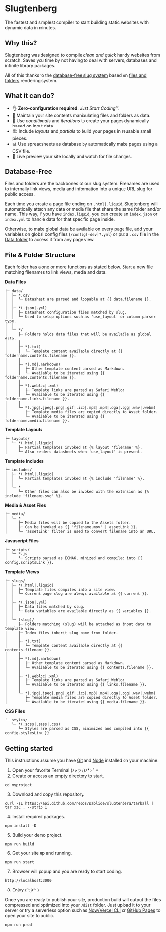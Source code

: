 # Slugtenberg
The fastest and simplest compiler to start building static websites with dynamic data in minutes.

## Why this?
Slugtenberg was designed to compile *clean and quick* handy websites from scratch. Saves you time by not having to deal with servers, databases and infinite library packages.

All of this thanks to the [database-free slug system](#database-free) based on [files and folders](#file--folder-basics) rendering system.

## What it can do?
* 👌 **Zero-configuration required**. _Just Start Coding™️_.
* 📂 Maintain your site contents manipulating files and folders as data.
* 🤔 Use *conditionals* and *iterations* to create your pages dynamically based on input data.
* 🏗 Include *layouts* and *partials* to build your pages in reusable small pieces. 
* 📊 Use spreadsheets as database by automatically make pages using a CSV file.
* 🚀 Live preview your site locally and watch for file changes.

## Database-Free

Files and folders are the backbones of our slug system. Filenames are used to internally link views, media and information into a unique URL slug for public access.

Each time you create a page file ending on `.html|.liquid`, Slugtenberg will automatically attach any data or media file that share the same folder and/or name. This way, if you have `index.liquid`, you can create an `index.json` or `index.yml` to handle data for that specific page inside.

Otherwise, to make global data be available on every page file, add your variables on global config files (`/config[-dev]?.yml`) or put a `.csv` file in the [Data folder](#file--folder-basics) to access it from any page view.

## File & Folder Structure
Each folder has a one or more functions as stated below. Start a new file matching filenames to link views, media and data.

**Data Files**

```
├─ data/
│  ├─ *.csv
│  │  └─ Datasheet are parsed and loopable at {{ data.filename }}.
│  │
│  ├─ *(.json|.yml)
│  │  ├─ Datasheet configuration files matched by slug.
│  │  └─ Used to setup options such as 'use_layout' or column parser type.
│  │
│  └─ */
│     ├─ Folders holds data files that will be available as global data.
│     │
│     ├─ *(.txt)
│     │  └─ Template content available directly at {{ foldername.contents.filename }}.
│     │
│     ├─ *(.md|.markdown)
│     │  ├─ Other template content parsed as Markdown.
│     │  └─ Available to be iterated using {{ foldername.contents.filename }}.
│     │
│     ├─ *(.webloc|.xml)
│     │  ├─ Template links are parsed as Safari Webloc
│     │  └─ Available to be iterated using {{ foldername.links.filename }}.
│     │
│     └─ *(.jpg|.jpeg|.png|.gif|.ico|.mp3|.mp4|.oga|.ogg|.wav|.webm)
│        ├─ Template media files are copied directly to Asset folder.
│        └─ Available to be iterated using {{ foldername.media.filename }}.
```

**Template Layouts**

```
├─ layouts/
│  └─ *(.html|.liquid)
│     ├─ Partial templates invoked at {% layout 'filename' %}.
│     └─ Also renders datasheets when 'use_layout' is present.
```

**Template Includes**

```
├─ includes/
│  ├─ *(.html|.liquid)
│  │  └─ Partial templates invoked at {% include 'filename' %}.
│  │
│  └─ *
│     └─ Other files can also be invoked with the extension as {% include 'filename.svg' %}.
```

**Media & Asset Files**

```
├─ media/
│  └─ *
│     ├─ Media files will be copied to the Assets folder.
│     ├─ Can be invoked as {{ 'filename.mov' | assetLink }}.
│     └─ 'assetLink' filter is used to convert filename into an URL.
```

**Javascript Files**

```
├─ scripts/
│  └─ *.js
│     └─ Scripts parsed as ECMA6, minized and compiled into {{ config.scriptsLink }}.
```

**Template Views**

```
├─ slugs/
│  ├─ *(.html|.liquid)
│  │  ├─ Template files compiles into a site view.
│  │  └─ Current page slug are always available at {{ current }}.
│  │
│  ├─ *(.json|.yml)
│  │  ├─ Data files matched by slug.
│  │  └─ Data variables are available directly as {{ variables }}.
│  │
│  └─ (slug)/
│     ├─ Folders matching (slug) will be attached as input data to template view.
│     ├─ Index files inherit slug name from folder.
│     │
│     ├─ *(.txt)
│     │  └─ Template content available directly at {{ contents.filename }}.
│     │
│     ├─ *(.md|.markdown)
│     │  ├─ Other template content parsed as Markdown.
│     │  └─ Available to be iterated using {{ contents.filename }}.
│     │
│     ├─ *(.webloc|.xml)
│     │  ├─ Template links are parsed as Safari Webloc
│     │  └─ Available to be iterated using {{ links.filename }}.
│     │
│     └─ *(.jpg|.jpeg|.png|.gif|.ico|.mp3|.mp4|.oga|.ogg|.wav|.webm)
│        ├─ Template media files are copied directly to Asset folder.
│        └─ Available to be iterated using {{ media.filename }}.
```

**CSS Files**

```
└─ styles/
   └─ *(.scss|.sass|.css)
      └─ Styles are parsed as CSS, minimized and compiled into {{ config.stylesLink }}
```

## Getting started
This instructions assume you have [Git](https://git-scm.com/book/en/v2/Getting-Started-Installing-Git) and [Node](https://nodejs.org/es/download/) installed on your machine.

1. Open your favorite Terminal (ﾉ◕ヮ◕)ﾉ*:･ﾟ✧
2. Create or access an empty directory to start.
```
cd myproject
```
3. Download and copy this repository.
```
curl -sL https://api.github.com/repos/pabliqe/slugtenberg/tarball | tar xzC . --strip 1
```
4. Install required packages.
```
npm install -D
```
5. Build your demo project.
```
npm run build
```
6. Get your site up and running.
```
npm run start
```
7. Browser will popup and you are ready to start coding.
```
http://localhost:3000
```
8. Enjoy
( ͡ᵔ ͜ʖ ͡ᵔ )

Once you are ready to publish your site, production build will output the files compressed and optimized into your `/dist` folder. Just upload it to your server or try a serverless option such as [Now/Vercel CLI](https://vercel.com/docs/cli#getting-started) or [GitHub Pages](https://pages.github.com/) to open your site to public.
```
npm run prod
```
